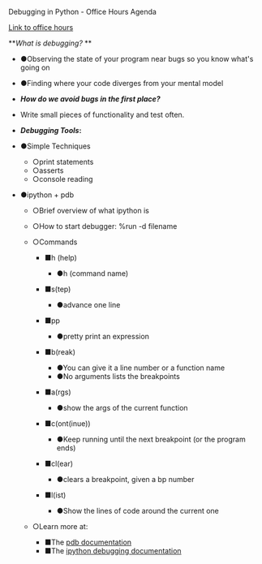 Debugging in Python - Office Hours Agenda

[Link to office hours](https://plus.google.com/u/0/events/ch268rqdktqap2nmscimptpruv8?authkey=COe44vLPzoehaA)

**_What is debugging?_ **

- ●Observing the state of your program near bugs so you know what's going on
- ●Finding where your code diverges from your mental model
- **_How do we avoid bugs in the first place?_**
- Write small pieces of functionality and test often.
- **_Debugging Tools_:**

- ●Simple Techniques
    - ○print statements
    - ○asserts
    - ○console reading

- ●ipython + pdb
    - ○Brief overview of what ipython is
    - ○How to start debugger: %run -d filename
    - ○Commands
        - ■h (help)
            - ●h (command name)

        - ■s(tep)
            - ●advance one line

        - ■pp
            - ●pretty print an expression

        - ■b(reak)
            - ●You can give it a line number or a function name
            - ●No arguments lists the breakpoints

        - ■a(rgs)
            - ●show the args of the current function

        - ■c(ont(inue))
            - ●Keep running until the next breakpoint (or the program ends)

        - ■cl(ear)
            - ●clears a breakpoint, given a bp number

        - ■l(ist)
            - ●Show the lines of code around the current one

    - ○Learn more at:
        - ■The [pdb documentation](https://docs.python.org/2/library/pdb.html)
        - ■The [ipython debugging documentation](http://ipython.org/ipython-doc/1/interactive/tutorial.html#debugging)
